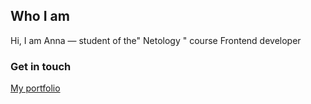 ## Who I am
Hi, I am Anna — student of the" Netology " course Frontend developer

### Get in touch
[My portfolio](https://anna12god.github.io/)
